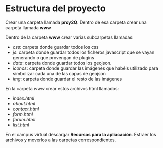 # Estructura del proyecto

Crear una carpeta llamada **proy2Q**. Dentro de esa carpeta crear una carpeta llamada **www**

Dentro de la carpeta **www** crear varias subcarpetas llamadas: 

* *css*: carpeta donde guardar todos los css
* *js*: carpeta donde guardar todos los ficheros javascript que se vayan generando o que provengan de
plugins
* *data*: carpeta donde guardar todos los geojson.
* *iconos*: carpeta donde guardar las imágenes que habéis utilizado para simbolizar cada una de las
capas de geojson
* *img*: carpeta donde guardar el resto de las imágenes

En la carpeta *www* crear estos archivos html llamados: 

* *index.html*
* *about.html*
* *contact.html*
* *form.html*
* *forum.html*
* *list.html*

En el campus virtual descargar **Recursos para la apliacación**. Estraer los archivos y moverlos a las carpetas correspondientes.

